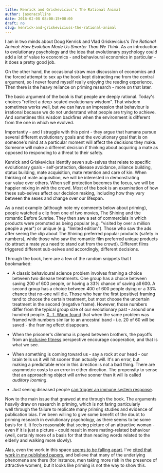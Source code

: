 ```yaml
---
title: Kenrick and Griskevicius's The Rational Animal
author: jasonacollins
date: 2016-02-08 08:00:15+00:00
draft: no
slug: kenrick-and-griskeviciuss-the-rational-animal
---
```


I am in two minds about Doug Kenrick and Vlad Griskevicius's *The Rational Animal: How Evolution Made Us Smarter Than We Think*. As an introduction to evolutionary psychology and the idea that evolutionary psychology could add a lot of value to economics - and behavioural economics in particular - it does a pretty good job.

On the other hand, the occasional straw man discussion of economics and the forced attempt to sex up the book kept distracting me from the central argument, so I never found myself really enjoying the reading experience. Then there is the heavy reliance on priming research - more on that later.

The basic argument of the book is that people are deeply rational. Today's choices "reflect a deep-seated evolutionary wisdom". That wisdom sometimes works well, but we can have an impression that behaviour is irrational because we do not understand what people are trying to achieve. And sometimes this wisdom backfires when the environment is different from the one in which we evolved.

Importantly - and I struggle with this point - they argue that humans pursue several different evolutionary goals and the evolutionary goal that is on someone's mind at a particular moment will affect the decisions they make. Someone will make a different decision if thinking about acquiring a mate as opposed to responding to a threat to their safety.

Kenrick and Griskevicius identify seven sub-selves that relate to specific evolutionary goals - self-protection, disease avoidance, alliance building, status building, mate acquisition, mate retention and care of kin. When thinking of mate acquisition, we will be interested in demonstrating our value over others. When self protection becomes the focus, we will be happier mixing in with the crowd. Most of the book is an examination of how these sub-selves affect our decision making, including how they vary between the sexes and change over our lifespan.

As a neat example (although note my comments below about priming), people watched a clip from one of two movies, The Shining and the romantic Before Sunrise. They then saw a set of commercials in which products were promoted as being popular (e.g. "visited by over a million people a year") or unique (e.g. "limited edition"). Those who saw the ads after seeing the clip about The Shining preferred popular products (safety in numbers), while those who saw the romantic film preferred unique products (to attract a mate you need to stand out from the crowd). Different films triggered different sub-selves and accordingly, different decisions.

Through the book, here are a few of the random snippets that I bookmarked:

* A classic behavioural science problem involves framing a choice between two disease treatments. One group has a choice between saving 200 of 600 people, or having a 33% chance of saving all 600. A second group has a choice between 400 of 600 people dying or a 33% chance that no-one will die. Those who hear the first (positive) framing tend to choose the certain treatment, but most choose the uncertain treatment in the second (negative frame). However, those numbers differ from the typical group size of our evolutionary past - around one hundred people. [X. T. Wang found](http://www.sciencedirect.com/science/article/pii/S0749597896900953) that when the same problem was framed with numbers similar to an ancestral band - i.e. 20 of 60 will be saved - the framing effect disappears.

* When the prisoner's dilemma is played between brothers, the payoffs from an [inclusive fitness](https://en.wikipedia.org/wiki/Inclusive_fitness) perspective encourage cooperation, and that is what we see.

* When something is coming toward us - say a rock at our head - our brain tells us it will hit sooner than actually will. It's an error, but making a predictable error in this direction is not a bad thing. There are asymmetric costs to an error in either direction. The propensity to sense that an approaching object will arrive sooner than it will is called _auditory looming_.

* Just seeing diseased people [can trigger an immune system response](http://cdp.sagepub.com/content/20/2/99).

Now to the main issue that gnawed at me through the book. The arguments heavily draw on research in priming, which is not faring particularly well through the failure to replicate many priming studies and evidence of publication bias. I've been willing to give some benefit of the doubt to priming research in evolutionary psychology, as there seems to be some basis for it. It feels reasonable that seeing picture of an attractive woman - even if it is just a picture - could result in more mating-related behaviour (well, certainly more of a basis for that than reading words related to the elderly and walking more slowly).

Alas, even the work in this space [seems to be falling apart](http://psycnet.apa.org/?&fa=main.doiLanding&doi=10.1037/xge0000116). I've [cited that work in my published papers](https://www.jasoncollins.blog/conspicuous-consumption-and-economic-growth-2/), and believe that many of the underlying phenomena are there (for instance, men taking more risk in the presence of attractive women), but it looks like priming is not the way to show this.
